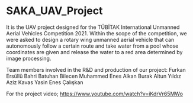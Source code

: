 # SAKA_UAV_Project
It is the UAV project designed for the TÜBİTAK International Unmanned Aerial Vehicles Competition 2021. Within the scope of the competition, we were asked to design a rotary wing unmanned aerial vehicle that can autonomously follow a certain route and take water from a pool whose coordinates are given and release the water to a red area determined by image processing.

Team members involved in the R&D and production of our project:
Furkan Ersüllü
Bahri Batuhan Bilecen
Muhammed Enes Alkan
Burak Altun Yıldız
Aziz Kavas
Yasin Enes Çalışkan 

For the project video; https://www.youtube.com/watch?v=iKdrVr65MWo



